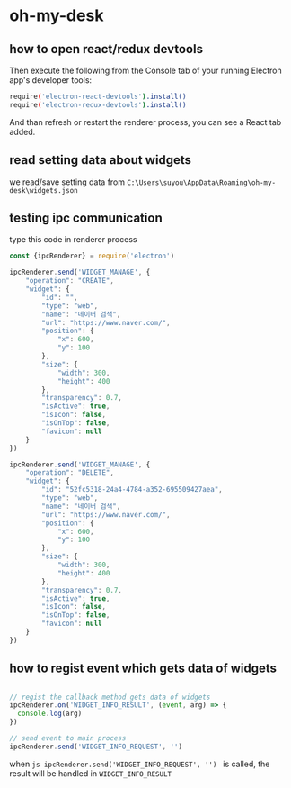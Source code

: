 # oh-my-desk

## how to open react/redux devtools

Then execute the following from the Console tab of your running Electron app's developer tools:

```bash
require('electron-react-devtools').install()
require('electron-redux-devtools').install()
```

And than refresh or restart the renderer process, you can see a React tab added.

## read setting data about widgets

we read/save setting data from `C:\Users\suyou\AppData\Roaming\oh-my-desk\widgets.json`

## testing ipc communication 

type this code in renderer process

```js
const {ipcRenderer} = require('electron')

ipcRenderer.send('WIDGET_MANAGE', {
	"operation": "CREATE",
	"widget": {
		"id": "",
		"type": "web",
		"name": "네이버 검색",
		"url": "https://www.naver.com/",
		"position": {
			"x": 600,
			"y": 100
		},
		"size": {
			"width": 300,
			"height": 400
		},
		"transparency": 0.7,
		"isActive": true,
		"isIcon": false,
		"isOnTop": false,
		"favicon": null
	}
})

ipcRenderer.send('WIDGET_MANAGE', {
	"operation": "DELETE",
	"widget": {
		"id": "52fc5318-24a4-4784-a352-695509427aea",
		"type": "web",
		"name": "네이버 검색",
		"url": "https://www.naver.com/",
		"position": {
			"x": 600,
			"y": 100
		},
		"size": {
			"width": 300,
			"height": 400
		},
		"transparency": 0.7,
		"isActive": true,
		"isIcon": false,
		"isOnTop": false,
		"favicon": null
	}
})
```

## how to regist event which gets data of widgets

```js

// regist the callback method gets data of widgets
ipcRenderer.on('WIDGET_INFO_RESULT', (event, arg) => {
  console.log(arg)
})

// send event to main process
ipcRenderer.send('WIDGET_INFO_REQUEST', '')

```

when ```js ipcRenderer.send('WIDGET_INFO_REQUEST', '') ``` is called, the result will be handled in `WIDGET_INFO_RESULT`
